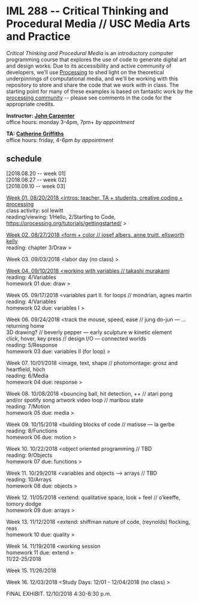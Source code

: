 # IML 288 -- Critical Thinking and Procedural Media // USC Media Arts and Practice  
_Critical Thinking and Procedural Media_ is an introductory computer programming course that explores the use of code to generate digital art and design works.  Due to its accessibility and active community of developers, we’ll use [Processing](http://processing.org/download/) to shed light on the theoretical underpinnings of computational media, and we'll be working with this repository to store and share the code that we work with in class. The starting point for many of these examples is based on fantastic work by the [processing community](https://discourse.processing.org/) -- please see comments in the code for the appropriate credits.

**Instructor: [John Carpenter](http://johnbcarpenter.com)**  
office hours: monday 3-4pm, 7pm+ _by appointment_  

**TA: [Catherine Griffiths](http://isohale.com)**  
office hours: friday, 4-6pm _by appointment_  

## schedule
[2018.08.20 -- week 01]  
[2018.08.27 -- week 02]  
[2018.09.10 -- week 03]  

[Week 01. 08/20/2018 <intros: teacher, TA + students, creative coding + processing](https://github.com/johnbcarpenter/USC_IML288/tree/master/WEEK01.md)  
			 class activity: sol lewitt  
			 reading/viewing: 1/Hello, 2/Starting to Code,  
                     https://processing.org/tutorials/gettingstarted/ >  
  
[Week 02. 08/27/2018 <form + color // josef albers, anne truitt, ellsworth kelly](https://github.com/johnbcarpenter/USC_IML288/tree/master/WEEK02.md)  
			 reading: chapter 3/Draw >  
  
Week 03. 09/03/2018 <labor day (no class) >  
  
[Week 04. 09/10/2018 <working with variables // takashi murakami](https://github.com/johnbcarpenter/USC_IML288/tree/master/WEEK04.md)  
			 reading: 4/Variables   
			 homework 01 due: draw >  
  
Week 05. 09/17/2018 <variables part II. for loops // mondrian, agnes martin   
			 reading: 4/Variables   
			 homework 02 due: variables I >  
  
Week 06. 09/24/2018 <track the mouse, speed, ease // jung do-jun — …returning home  
                     3D drawing? // beverly pepper — early sculpture w kinetic element  
			 click, hover, key press // design I/O — connected worlds  
			 reading: 5/Response   
			 homework 03 due: variables II (for loop) >  
  
Week 07. 10/01/2018 <image, text, shape // photomontage: grosz and heartfield, höch  
			 reading: 6/Media   
			 homework 04 due: response >  
  
Week 08. 10/08/2018 <bouncing ball, hit detection, ++ // atari pong  
			 and/or spotify song artwork video loop // maribou state			 			 
       reading: 7/Motion   
			 homework 05 due: media >  
  
Week 09. 10/15/2018 <building blocks of code // matisse — la gerbe  
			 reading: 8/Functions   
			 homework 06 due: motion >  
  
Week 10. 10/22/2018 <object oriented programming // TBD  
			 reading: 9/Objects   
			 homework 07 due: functions >  
  
Week 11. 10/29/2018 <variables and objects —> arrays // TBD  
			 reading: 10/Arrays   
			 homework 08 due: objects >  
  
Week 12. 11/05/2018 <extend: qualitative space, look + feel // o’keeffe, tomory dodge  
			 homework 09 due: arrays >  
  
Week 13. 11/12/2018 <extend: shiffman nature of code, (reynolds) flocking, reas   
			 homework 10 due: quality >  
  
Week 14. 11/19/2018 <working session  
			 homework 11 due: extend >   
         11/22-25/2018 <thanksgiving recess>  
  
Week 15. 11/26/2018 <working session>  
  
Week 16. 12/03/2018 <Study Days: 12/01 - 12/04/2018 (no class) >  
  
FINAL EXHIBIT. 12/10/2018 4:30-6:30 p.m. <in-class exhibition >  
